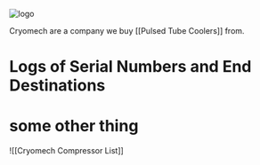 ![logo](https://www.cryomech.com/wp-content/themes/cryomech/images/logo.png)

Cryomech are a company we buy [[Pulsed Tube Coolers]] from.


# Logs of Serial Numbers and End Destinations

# some other thing 


![[Cryomech Compressor List]]



